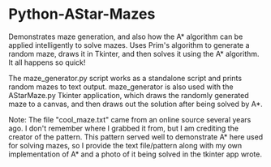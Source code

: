 # Python-AStar-Mazes
Demonstrates maze generation, and also how the A* algorithm can be applied intelligently to solve mazes.
Uses Prim's algorithm to generate a random maze, draws it in Tkinter, and then solves it using the A* algorithm.
It all happens so quick!

The maze_generator.py script works as a standalone script and prints random mazes to text output.  maze_generator is also used with the AStarMaze.py Tkinter application, which draws the randomly generated maze to a canvas, and then draws out the solution after being solved by A*.

Note: The file "cool_maze.txt" came from an online source several years ago.  I don't remember where I grabbed it from, but I am crediting the creator of the pattern. This pattern served well to demonstrate A* here used for solving mazes, so I provide the text file/pattern along with my own implementation of A* and a photo of it being solved in the tkinter app wrote.
